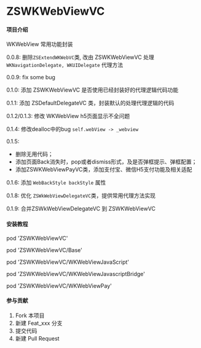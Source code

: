 # ZSWKWebViewVC

#### 项目介绍
WKWebView 常用功能封装

0.0.8: 删除`ZSExtendWKWebVC`类, 改由 ZSWKWebViewVC 处理 `WKNavigationDelegate, WKUIDelegate` 代理方法

0.0.9: fix some bug

0.1.0: 添加 ZSWKWebViewVC 是否使用已经封装好的代理逻辑代码功能

0.1.1: 添加 ZSDefaultDelegateVC 类，封装默认的处理代理逻辑的代码

0.1.2/0.1.3: 修改 WKWebView h5页面显示不全问题

0.1.4: 修改dealloc中的bug `self.webView -> _webview`

0.1.5:
 - 删除无用代码；
 - 添加页面Back消失时，pop或者dismiss形式，及是否弹框提示、弹框配置；
 - 添加ZSWKWebViewPayVC类，添加支付宝、微信H5支付功能及相关适配

0.1.6: 添加 `WebBackStyle backStyle` 属性

0.1.8: 优化 `ZSWkWebViewDelegateVC`类，提供常用代理方法实现

0.1.9: 合并ZSWkWebViewDelegateVC 到 ZSWKWebViewVC


#### 安装教程

pod 'ZSWKWebViewVC'

pod 'ZSWKWebViewVC/Base'

pod 'ZSWKWebViewVC/WKWebViewJavaScript'

pod 'ZSWKWebViewVC/WKWebViewJavascriptBridge'

pod 'ZSWKWebViewVC/WKWebViewPay'

#### 参与贡献

1. Fork 本项目
2. 新建 Feat_xxx 分支
3. 提交代码
4. 新建 Pull Request